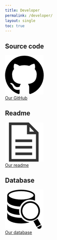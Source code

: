 ```yaml
---
title: Developer
permalink: /developer/
layout: single
toc: true
---
```


## Source code
<img src="../assets/images/logo-github.png" alt="Github logo"><br>
<a href="https://github.com/InteraactionGroup/InterAACtionScene">Our GitHub</a>

## Readme
<img src="../assets/images/file-text.png" alt="File logo"><br>
<a href="https://github.com/InteraactionGroup/InterAACtionScene/blob/master/README.md">Our readme</a>

## Database
<img src="../assets/images/logo-bdd.png" alt="Database logo"><br>
<a href="https://github.com/InteraactionGroup/InterAACtionScene/blob/master/DATABASE-EN.md">Our database</a>